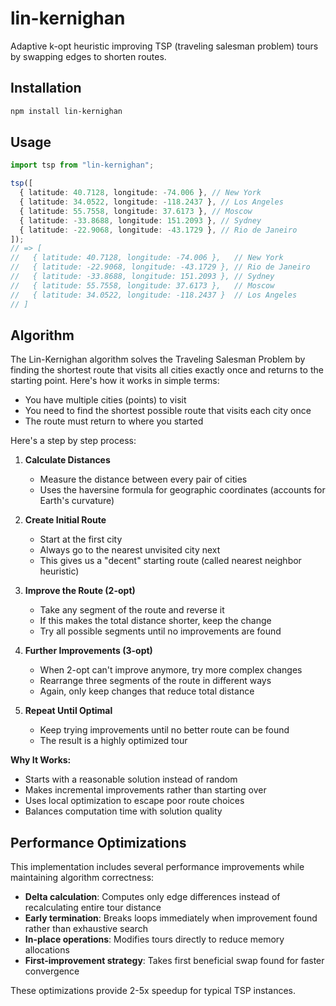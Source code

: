 # lin-kernighan

Adaptive k-opt heuristic improving TSP (traveling salesman problem) tours by swapping edges to shorten routes.

## Installation

```sh
npm install lin-kernighan
```

## Usage

```ts
import tsp from "lin-kernighan";

tsp([
  { latitude: 40.7128, longitude: -74.006 }, // New York
  { latitude: 34.0522, longitude: -118.2437 }, // Los Angeles
  { latitude: 55.7558, longitude: 37.6173 }, // Moscow
  { latitude: -33.8688, longitude: 151.2093 }, // Sydney
  { latitude: -22.9068, longitude: -43.1729 }, // Rio de Janeiro
]);
// => [
//   { latitude: 40.7128, longitude: -74.006 },   // New York
//   { latitude: -22.9068, longitude: -43.1729 }, // Rio de Janeiro
//   { latitude: -33.8688, longitude: 151.2093 }, // Sydney
//   { latitude: 55.7558, longitude: 37.6173 },   // Moscow
//   { latitude: 34.0522, longitude: -118.2437 }  // Los Angeles
// ]
```

## Algorithm

The Lin-Kernighan algorithm solves the Traveling Salesman Problem by finding the shortest route that visits all cities exactly once and returns to the starting point. Here's how it works in simple terms:

- You have multiple cities (points) to visit
- You need to find the shortest possible route that visits each city once
- The route must return to where you started

Here's a step by step process:

1. **Calculate Distances**

   - Measure the distance between every pair of cities
   - Uses the haversine formula for geographic coordinates (accounts for Earth's curvature)

2. **Create Initial Route**

   - Start at the first city
   - Always go to the nearest unvisited city next
   - This gives us a "decent" starting route (called nearest neighbor heuristic)

3. **Improve the Route (2-opt)**

   - Take any segment of the route and reverse it
   - If this makes the total distance shorter, keep the change
   - Try all possible segments until no improvements are found

4. **Further Improvements (3-opt)**

   - When 2-opt can't improve anymore, try more complex changes
   - Rearrange three segments of the route in different ways
   - Again, only keep changes that reduce total distance

5. **Repeat Until Optimal**
   - Keep trying improvements until no better route can be found
   - The result is a highly optimized tour

**Why It Works:**

- Starts with a reasonable solution instead of random
- Makes incremental improvements rather than starting over
- Uses local optimization to escape poor route choices
- Balances computation time with solution quality

## Performance Optimizations

This implementation includes several performance improvements while maintaining algorithm correctness:

- **Delta calculation**: Computes only edge differences instead of recalculating entire tour distance
- **Early termination**: Breaks loops immediately when improvement found rather than exhaustive search  
- **In-place operations**: Modifies tours directly to reduce memory allocations
- **First-improvement strategy**: Takes first beneficial swap found for faster convergence

These optimizations provide 2-5x speedup for typical TSP instances.

